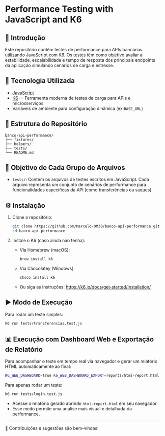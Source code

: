 # Performance Testing with JavaScript and K6

## 📌 Introdução

Este repositório contém testes de performance para APIs bancárias utilizando JavaScript com [K6](https://k6.io/). Os testes têm como objetivo avaliar a estabilidade, escalabilidade e tempo de resposta dos principais endpoints da aplicação simulando cenários de carga e estresse.

## 🚀 Tecnologia Utilizada

- [JavaScript](https://developer.mozilla.org/pt-BR/docs/Web/JavaScript)
- [K6](https://k6.io/) — Ferramenta moderna de testes de carga para APIs e microsserviços
- Variáveis de ambiente para configuração dinâmica (ex:`BASE_URL`)

## 📁 Estrutura do Repositório

```
banco-api-performance/
├── fixtures/
├── helpers/
├── tests/
└── README.md
```

## 🎯 Objetivo de Cada Grupo de Arquivos

- `tests/`: Contém os arquivos de testes escritos em JavaScript. Cada arquivo representa um conjunto de cenários de performance para funcionalidades específicas da API (como transferências ou saques).

## ⚙️ Instalação

1. Clone o repositório:
   ```bash
   git clone https://github.com/Marcelo-OM30/banco-api-performance.git
   cd banco-api-performance
   ```

2. Instale o K6 (caso ainda não tenha):
   - Via Homebrew (macOS):
     ```bash
     brew install k6
     ```
   - Via Chocolatey (Windows):
     ```bash
     choco install k6
     ```
   - Ou siga as instruções: https://k6.io/docs/get-started/installation/

## ▶️ Modo de Execução

Para rodar um teste simples:

```bash
k6 run tests/transferencias.test.js
```

## 📊 Execução com Dashboard Web e Exportação de Relatório

Para acompanhar o teste em tempo real via navegador e gerar um relatório HTML automaticamente ao final:

```bash
K6_WEB_DASHBOARD=true K6_WEB_DASHBOARD_EXPORT=reports/html-report.html k6 run tests/transferencias.test.js
```
Para apenas rodar um teste:

```bash
k6 run tests/login.test.js
```


- Acesse o relatório gerado abrindo `html-report.html` em seu navegador.
- Esse modo permite uma análise mais visual e detalhada da performance.

---

🧪 Contribuições e sugestões são bem-vindas!
